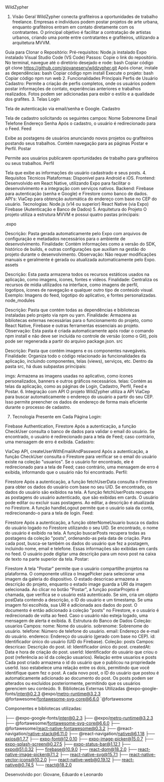 WildZypher
1. Visão Geral
WildZypher conecta grafiteiros a oportunidades de trabalho freelance. Empresas e indivíduos podem postar projetos de arte urbana, enquanto grafiteiros entram em contato diretamente com os contratantes. O principal objetivo é facilitar a contratação de artistas urbanos, criando uma ponte entre contratantes e grafiteiros, utilizando a arquitetura MVVM.

Guia para Clonar o Repositório:
Pré-requisitos:
Node.js instalado
Expo instalado
Visual Studio Code (VS Code)
Passos:
Copie o link do repositório.
No terminal, navegue até o diretório desejado e rode:
bash
Copiar código
git clone https://github.com/giovaneserv/wildzypher.git
Após clonar, instale as dependências:
bash
Copiar código
npm install
Execute o projeto:
bash
Copiar código
npm run web
2. Funcionalidades Principais
Perfis de Usuário
Cadastro: Permite a criação de perfis completos, onde os usuários podem postar informações de contato, experiências anteriores e trabalhos realizados. Fotos podem ser adicionadas para exibir o estilo e a qualidade dos grafites.
3. Telas
Login

Tela de autenticação via email/senha e Google.
Cadastro

Tela de cadastro solicitando os seguintes campos:
Nome
Sobrenome
Email
Telefone
Endereço
Senha
Após o cadastro, o usuário é redirecionado para o Feed.
Feed

Exibe as postagens de usuários anunciando novos projetos ou grafiteiros postando seus trabalhos.
Contém navegação para as páginas Postar e Perfil.
Postar

Permite aos usuários publicarem oportunidades de trabalho para grafiteiros ou seus trabalhos.
Perfil

Tela que exibe as informações do usuário cadastrado e seus posts.
4. Requisitos Técnicos
Plataformas: Disponível para Android e iOS.
Frontend: Desenvolvido em React Native, utilizando Expo para facilitar o desenvolvimento e a integração com serviços nativos.
Backend: Firebase para autenticação (senha e Google) e Firestore como banco de dados.
API's: ViaCep para obtenção automática do endereço com base no CEP do usuário.
Tecnologias:
Node.js (v14 ou superior)
React Native (via Expo)
Firebase (Autenticação e Banco de Dados)
5. Arquitetura do Projeto
O projeto utiliza a estrutura MVVM e possui quatro pastas principais:

.expo

Descrição: Pasta gerada automaticamente pelo Expo com arquivos de configuração e metadados necessários para o ambiente de desenvolvimento.
Finalidade: Contém informações como a versão do SDK, histórico de builds, e outras configurações que auxiliam na gestão do projeto durante o desenvolvimento.
Observação: Não requer modificações manuais e geralmente é gerada ou atualizada automaticamente pelo Expo.
assets

Descrição: Esta pasta armazena todos os recursos estáticos usados na aplicação, como imagens, ícones, fontes e vídeos.
Finalidade: Centraliza os recursos de mídia utilizados na interface, como imagens de perfil, logotipos, ícones de navegação e qualquer outro tipo de conteúdo visual.
Exemplo: Imagens do feed, logotipo do aplicativo, e fontes personalizadas.
node_modules

Descrição: Pasta que contém todas as dependências e bibliotecas instaladas pelo projeto via npm ou yarn.
Finalidade: Armazena as bibliotecas externas necessárias para o funcionamento do projeto, como React Native, Firebase e outras ferramentas essenciais ao projeto.
Observação: Esta pasta é criada automaticamente após rodar o comando npm install e não deve ser incluída no controle de versão (como o Git), pois pode ser regenerada a partir do arquivo package.json.
src

Descrição: Pasta que contém imagens e os componentes navegáveis.
Finalidade: Organiza todo o código relacionado às funcionalidades da aplicação, incluindo componentes, telas (views), serviços, etc.
Dentro da pasta src, há duas subpastas principais:

imgs: Armazena as imagens usadas no aplicativo, como ícones personalizados, banners e outros gráficos necessários.
telas: Contém as telas da aplicação, como as páginas de Login, Cadastro, Perfil, Feed e Postar.
6. Integração com API
O projeto WildZypher utiliza a API ViaCep para buscar automaticamente o endereço do usuário a partir do seu CEP. Isso permite preencher os dados de endereço de forma mais eficiente durante o processo de cadastro.

7. Tecnologia Presente em Cada Página
Login:

Firebase Authentication, Firestore
Após a autenticação, a função CheckUser consulta o banco de dados para validar o email do usuário. Se encontrado, o usuário é redirecionado para a tela de Feed; caso contrário, uma mensagem de erro é exibida.
Cadastro:

ViaCep API, createUserWithEmailAndPassword
Após a autenticação, a função CheckUser consulta o Firestore para verificar se o email do usuário existe na coleção "usuarios". Se o usuário for encontrado, ele é redirecionado para a tela de Feed; caso contrário, uma mensagem de erro é exibida, informando que o usuário não foi encontrado.
Perfil:

Firestore
Após a autenticação, a função fetchUserData consulta o Firestore para obter os dados do usuário com base no seu UID. Se encontrado, os dados do usuário são exibidos na tela. A função fetchUserPosts recupera as postagens do usuário autenticado, que são exibidas em cards. O usuário pode editar ou excluir suas postagens. Ao editar, a descrição é atualizada no Firestore. A função handleLogout permite que o usuário saia da conta, redirecionando-o para a tela de login.
Feed:

Firestore
Após a autenticação, a função obterNomeUsuario busca os dados do usuário logado no Firestore utilizando o seu UID. Se encontrado, o nome do usuário é exibido na tela. A função buscarPosts recupera todas as postagens da coleção "posts", ordenando-as pela data de criação. Para cada post, busca-se também os dados do usuário que fez a postagem, incluindo nome, email e telefone. Essas informações são exibidas em cards no feed. O usuário pode digitar uma descrição para um novo post na caixa de texto na parte superior da tela.
Postar:

Firestore
A tela "Postar" permite que o usuário compartilhe projetos na plataforma. O componente utiliza o ImagePicker para selecionar uma imagem da galeria do dispositivo. O estado descricao armazena a descrição do projeto, enquanto o estado image guarda a URI da imagem selecionada.
Ao clicar no botão "Postar", a função postarProjeto é chamada, que verifica se o usuário está autenticado. Se sim, cria um objeto postData contendo a descrição, o ID do usuário e um timestamp. Se uma imagem foi escolhida, sua URI é adicionada aos dados do post. O documento é então adicionado à coleção "posts" no Firestore, e o usuário é redirecionado de volta ao feed. Caso o usuário não esteja logado, uma mensagem de alerta é exibida.
8. Estrutura do Banco de Dados
Coleção: usuarios
Campos:
nome: Nome do usuário.
sobrenome: Sobrenome do usuário.
telefone: Número de telefone do usuário.
email: Endereço de e-mail do usuário.
endereco: Endereço do usuário (gerado com base no CEP).
id: Identificador único do usuário (UID do Firebase).
Coleção: posts
Campos:
descricao: Descrição do post.
id: Identificador único do post.
createdAt: Data e hora de criação do post.
userId: Identificador do usuário que criou o post (referência ao id da coleção usuarios).
Relação entre usuarios e posts
Cada post criado armazena o id do usuário que o publicou na propriedade userId. Isso estabelece uma relação entre os dois, permitindo que você identifique quem fez o post.
A cada novo post, o ID do usuário que postou é automaticamente adicionado ao documento do post.
Os posts podem ser alterados ou excluídos posteriormente, permitindo que os usuários gerenciem seu conteúdo.
9. Bibliotecas Externas Utilizadas
@expo-google-fonts/inter@0.2.3
@expo/metro-runtime@3.2.3
@fortawesome/fontawesome-svg-core@6.6.0
`@fortawesome

Componentes e bibliotecas utilizadas:

├── @expo-google-fonts/inter@0.2.3
├── @expo/metro-runtime@3.2.3
├── @fortawesome/fontawesome-svg-core@6.6.0
├── @fortawesome/react-native-fontawesome@0.3.2
├── @react-navigation/native-stack@6.11.0
├── @react-navigation/native@6.1.18
├── axios@1.7.7
├── expo-font@12.0.10
├── expo-image-picker@15.0.7
├── expo-splash-screen@0.27.5
├── expo-status-bar@1.12.1
├── expo@51.0.32
├── firebase@10.9.0
├── react-dom@18.2.0
├── react-native-image-picker@7.1.2
├── react-native-svg@15.7.1
├── react-native-vector-icons@10.2.0
├── react-native-web@0.19.12
├── react-native@0.74.5
└── react@18.2.0

Desenvolvido por: Giovane, Eduardo e Leonardo